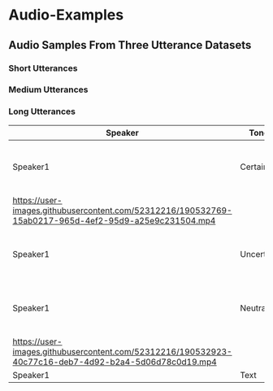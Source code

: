 # Audio-Examples
## Audio Samples From Three Utterance Datasets
### Short Utterances

### Medium Utterances


### Long Utterances

| Speaker    | Tone        | Transcript | Audio      |
| -----------| ----------- |----------- |----------- |
| Speaker1   | Certain     |The nearest planet to the sun is Mercury.|
https://user-images.githubusercontent.com/52312216/190532769-15ab0217-965d-4ef2-95d9-a25e9c231504.mp4 |
| Speaker1   | Uncertain   |The nearest planet to the sun is Mercury.|https://user-images.githubusercontent.com/52312216/190532907-39971ab4-6c3f-48aa-85d8-e4c119013b60.mp4|
| Speaker1   | Neutral     |The nearest planet to the sun is Mercury.| 
https://user-images.githubusercontent.com/52312216/190532923-40c77c16-deb7-4d92-b2a4-5d06d78c0d19.mp4|
| Speaker1   | Text        |





